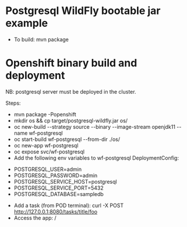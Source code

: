 # Postgresql WildFly bootable jar example

* To build: mvn package

Openshift binary build and deployment
=====================================

NB: postgresql server must be deployed in the cluster.

Steps: 
* mvn package -Popenshift
* mkdir os && cp target/postgresql-wildfly.jar os/
* oc new-build --strategy source --binary --image-stream openjdk11 --name wf-postgresql
* oc start-build wf-postgresql --from-dir ./os/
* oc new-app wf-postgresql
* oc expose svc/wf-postgresql
* Add the following env variables to wf-postgresql DeploymentConfig:
- POSTGRESQL_USER=admin
- POSTGRESQL_PASSWORD=admin
- POSTGRESQL_SERVICE_HOST=postgresql
- POSTGRESQL_SERVICE_PORT=5432
- POSTGRESQL_DATABASE=sampledb

* Add a task (from POD terminal): curl -X POST http://127.0.0.1:8080/tasks/title/foo
* Access the app: <route>/
